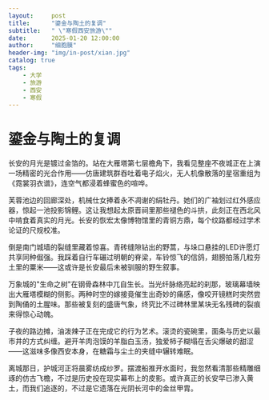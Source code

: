 ```yaml
---
layout:     post
title:      "鎏金与陶土的复调"
subtitle:   " \"寒假西安旅游\""
date:       2025-01-20 12:00:00
author:     "细胞膜"
header-img: "img/in-post/xian.jpg"
catalog: true
tags:
    - 大学
    - 旅游
    - 西安
    - 寒假
---
```


# 鎏金与陶土的复调

长安的月光是镀过金箔的。站在大雁塔第七层檐角下，我看见整座不夜城正在上演一场精密的光合作用——仿唐建筑群吞吐着电子焰火，无人机像散落的星宿重组为《霓裳羽衣谱》，连空气都浸着蜂蜜色的喧哗。

芙蓉池边的回廊深处，机械仕女捧着永不凋谢的绢牡丹。她们的广袖划过红外感应器，惊起一池投影锦鲤。这让我想起太原晋祠里那些褪色的斗拱，此刻正在西北风中啃食着真实的月光。长安的恢宏太像博物馆里的青铜方鼎，每个纹路都经过学术论证的尺规校准。

倒是南门城墙的裂缝里藏着惊喜。青砖缝隙钻出的野蒿，与垛口悬挂的LED许愿灯共享同种倔强。我踩着自行车碾过明朝的脊梁，车铃惊飞的信鸽，翅膀拍落几粒夯土里的粟米——这或许是长安最后未被驯服的野生叙事。

万象城的"生命之树"在钢骨森林中兀自生长。当光纤脉络亮起的刹那，玻璃幕墙映出大雁塔模糊的侧影。两种时空的嫁接竟催生出奇妙的痛感，像咬开镜糕时突然尝到陶俑的土腥味。那些被复刻的盛唐气象，终究比不过碑林里某块无名残碑的裂痕来得惊心动魄。

子夜的路边摊，油泼辣子正在完成它的行为艺术。滚烫的瓷碗里，面条与历史以最市井的方式纠缠。避开羊肉泡馍的羊脂白玉汤，独爱柿子糊塌在舌尖爆破的甜涩——这滋味多像西安本身，在糖霜与尘土的夹缝中辗转难眠。

离城那日，护城河正将晨雾纺成纱罗。摆渡船推开水面时，我忽然看清那些精雕细琢的仿古飞檐，不过是历史投在现实幕布上的皮影。或许真正的长安早已渗入黄土，而我们追逐的，不过是它遗落在光阴长河中的金丝甲胄。